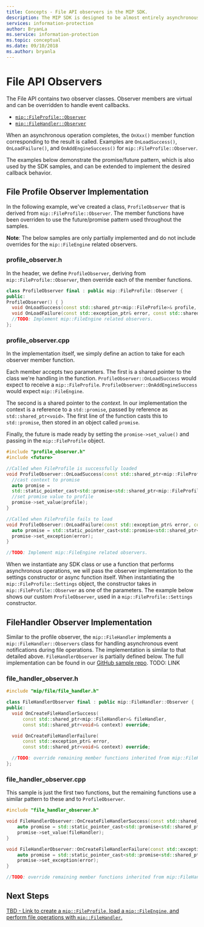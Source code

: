 ```yaml
---
title: Concepts - File API observers in the MIP SDK.
description: The MIP SDK is designed to be almost entirely asynchronous. This article will help you understand how File API observers are implemented and used for asynchronicity.
services: information-protection
author: BryanLa
ms.service: information-protection
ms.topic: conceptual
ms.date: 09/10/2018
ms.author: bryanla
---
```


# File API Observers

The File API contains two observer classes. Observer members are virtual and can be overridden to handle event callbacks.

- [`mip::FileProfile::Observer`](reference/class_mip_fileprofile_observer)
- [`mip::FileHandler::Observer`](reference/class_mip_filehandler_observer)

When an asynchronous operation completes, the `OnXxx()` member function corresponding to the result is called. Examples are `OnLoadSuccess()`, `OnLoadFailure()`, and `OnAddEngineSuccess()` for `mip::FileProfile::Observer`.

The examples below demonstrate the promise/future pattern, which is also used by the SDK samples, and can be extended to implement the desired callback behavior. 

## File Profile Observer Implementation

In the following example, we've created a class, `ProfileObserver` that is derived from `mip::FileProfile::Observer`. The member functions have been overriden to use the future/promise pattern used throughout the samples.

**Note**: The below samples are only partially implemented and do not include overrides for the `mip::FileEngine` related observers.

### profile_observer.h

In the header, we define `ProfileObserver`, deriving from `mip::FileProfile::Observer`, then override each of the member functions.

```cpp
class ProfileObserver final : public mip::FileProfile::Observer {
public:
ProfileObserver() { }
  void OnLoadSuccess(const std::shared_ptr<mip::FileProfile>& profile, const std::shared_ptr<void>& context) override;
  void OnLoadFailure(const std::exception_ptr& error, const std::shared_ptr<void>& context) override;
  //TODO: Implement mip::FileEngine related observers.
};
```

### profile_observer.cpp

In the implementation itself, we simply define an action to take for each observer member function.

Each member accepts two parameters. The first is a shared pointer to the class we're handling in the function. `ProfileObserver::OnLoadSuccess` would expect to receive a `mip::FileProfile`. `ProfileObserver::OnAddEngineSuccess` would expect `mip::FileEngine`.

The second is a shared pointer to the *context*. In our implementation the context is a reference to a `std::promise`, passed by reference as `std::shared_ptr<void>`. The first line of the function casts this to `std::promise`, then stored in an object called `promise`.

Finally, the future is made ready by setting the `promise->set_value()` and passing in the `mip::FileProfile` object.

```cpp
#include "profile_observer.h"
#include <future>

//Called when FileProfile is successfully loaded
void ProfileObserver::OnLoadSuccess(const std::shared_ptr<mip::FileProfile>& profile, const std::shared_ptr<void>& context) {
  //cast context to promise
  auto promise = 
  std::static_pointer_cast<std::promise<std::shared_ptr<mip::FileProfile>>>(context);
  //set promise value to profile
  promise->set_value(profile);
}

//Called when FileProfile fails to load
void ProfileObserver::OnLoadFailure(const std::exception_ptr& error, const std::shared_ptr<void>& context) {
  auto promise = std::static_pointer_cast<std::promise<std::shared_ptr<mip::FileProfile>>>(context);
  promise->set_exception(error);
}

//TODO: Implement mip::FileEngine related observers.
```

When we instantiate any SDK class or use a function that performs asynchronous operations, we will pass the observer implementation to the settings constructor or async function itself. When instantiating the `mip::FileProfile::Settings` object, the constructor takes in `mip::FileProfile::Observer` as one of the parameters. The example below shows our custom `ProfileObserver`, used in a  `mip::FileProfile::Settings` constructor.

## FileHandler Observer Implementation

Similar to the profile observer, the `mip::FileHandler` implements a `mip::FileHandler::Observers` class for handling asynchronous event notifications during file operations. The implementation is similar to that detailed above. `FileHandlerObserver` is partially defined below. The full implementation can be found in our [GitHub sample repo](). TODO: LINK

### file_handler_observer.h

```cpp
#include "mip/file/file_handler.h"

class FileHandlerObserver final : public mip::FileHandler::Observer {
public:
  void OnCreateFileHandlerSuccess(
      const std::shared_ptr<mip::FileHandler>& fileHandler,
      const std::shared_ptr<void>& context) override;

  void OnCreateFileHandlerFailure(
      const std::exception_ptr& error,
      const std::shared_ptr<void>& context) override;

  //TODO: override remaining member functions inherited from mip::FileHandler::Observer
};
```

### file_handler_observer.cpp

This sample is just the first two functions, but the remaining functions use a similar pattern to these and to `ProfileObserver`.

```cpp
#include "file_handler_observer.h"

void FileHandlerObserver::OnCreateFileHandlerSuccess(const std::shared_ptr<mip::FileHandler>& fileHandler, const std::shared_ptr<void>& context) {
    auto promise = std::static_pointer_cast<std::promise<std::shared_ptr<mip::FileHandler>>>(context);
    promise->set_value(fileHandler);
}

void FileHandlerObserver::OnCreateFileHandlerFailure(const std::exception_ptr& error, const std::shared_ptr<void>& context) {
    auto promise = std::static_pointer_cast<std::promise<std::shared_ptr<mip::FileHandler>>>(context);
    promise->set_exception(error);
}

//TODO: override remaining member functions inherited from mip::FileHandler::Observer
```

## Next Steps

[TBD - Link to create a `mip::FileProfile`, load a `mip::FileEngine`, and perform file operations with `mip::FileHandler`.]()